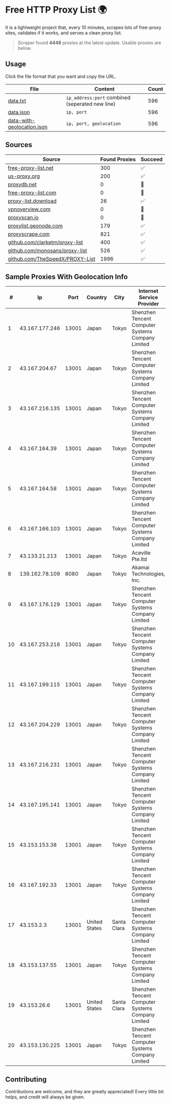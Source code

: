 
# Free HTTP Proxy List 🌍

It is a lightweight project that, every 10 minutes, scrapes lots of free-proxy sites, validates if it works, and serves a clean proxy list.


> Scraper found **4448** proxies at the latest update. Usable proxies are below.

## Usage

Click the file format that you want and copy the URL.


|File|Content|Count|
|----|-------|-----|
|[data.txt](https://raw.githubusercontent.com/themiralay/Proxy-List-World/master/data.txt)|`ip_address:port` combined (seperated new line)|596|
|[data.json](https://raw.githubusercontent.com/themiralay/Proxy-List-World/master/data.json)|`ip, port`|596|
|[data-with-geolocation.json](https://raw.githubusercontent.com/themiralay/Proxy-List-World/master/data-with-geolocation.json)|`ip, port, geolocation`|596|

## Sources

|Source|Found Proxies|Succeed|
|------|-------------|-------|
|[free-proxy-list.net](https://free-proxy-list.net)|300|✅|
|[us-proxy.org](https://www.us-proxy.org)|200|✅|
|[proxydb.net](http://proxydb.net)|0|🚫|
|[free-proxy-list.com](https://free-proxy-list.com/?page=&port=&type%5B%5D=http&type%5B%5D=https&up_time=0&search=Search)|0|🚫|
|[proxy-list.download](https://www.proxy-list.download/HTTP)|26|✅|
|[vpnoverview.com](https://vpnoverview.com/privacy/anonymous-browsing/free-proxy-servers)|0|🚫|
|[proxyscan.io](https://www.proxyscan.io)|0|🚫|
|[proxylist.geonode.com](https://proxylist.geonode.com/api/proxy-list?limit=300&page=1&sort_by=lastChecked&sort_type=desc&protocols=http,https)|179|✅|
|[proxyscrape.com](https://api.proxyscrape.com/v2/?request=displayproxies&protocol=http&timeout=10000&country=all&ssl=all&anonymity=all)|821|✅|
|[github.com/clarketm/proxy-list](https://raw.githubusercontent.com/clarketm/proxy-list/master/proxy-list-raw.txt)|400|✅|
|[github.com/monosans/proxy-list](https://raw.githubusercontent.com/monosans/proxy-list/main/proxies/http.txt)|526|✅|
|[github.com/TheSpeedX/PROXY-List](https://raw.githubusercontent.com/TheSpeedX/PROXY-List/master/http.txt)|1996|✅|


## Sample Proxies With Geolocation Info

|#|Ip|Port|Country|City|Internet Service Provider|
|-|--|----|-------|----|-------------------------|
|1|43.167.177.246|13001|Japan|Tokyo|Shenzhen Tencent Computer Systems Company Limited|
|2|43.167.204.67|13001|Japan|Tokyo|Shenzhen Tencent Computer Systems Company Limited|
|3|43.167.216.135|13001|Japan|Tokyo|Shenzhen Tencent Computer Systems Company Limited|
|4|43.167.164.39|13001|Japan|Tokyo|Shenzhen Tencent Computer Systems Company Limited|
|5|43.167.164.58|13001|Japan|Tokyo|Shenzhen Tencent Computer Systems Company Limited|
|6|43.167.166.103|13001|Japan|Tokyo|Shenzhen Tencent Computer Systems Company Limited|
|7|43.133.21.213|13001|Japan|Tokyo|Aceville Pte.ltd|
|8|139.162.78.109|8080|Japan|Tokyo|Akamai Technologies, Inc.|
|9|43.167.176.129|13001|Japan|Tokyo|Shenzhen Tencent Computer Systems Company Limited|
|10|43.167.253.216|13001|Japan|Tokyo|Shenzhen Tencent Computer Systems Company Limited|
|11|43.167.199.115|13001|Japan|Tokyo|Shenzhen Tencent Computer Systems Company Limited|
|12|43.167.204.229|13001|Japan|Tokyo|Shenzhen Tencent Computer Systems Company Limited|
|13|43.167.216.231|13001|Japan|Tokyo|Shenzhen Tencent Computer Systems Company Limited|
|14|43.167.195.141|13001|Japan|Tokyo|Shenzhen Tencent Computer Systems Company Limited|
|15|43.153.153.38|13001|Japan|Tokyo|Shenzhen Tencent Computer Systems Company Limited|
|16|43.167.192.33|13001|Japan|Tokyo|Shenzhen Tencent Computer Systems Company Limited|
|17|43.153.2.3|13001|United States|Santa Clara|Shenzhen Tencent Computer Systems Company Limited|
|18|43.153.137.55|13001|Japan|Tokyo|Shenzhen Tencent Computer Systems Company Limited|
|19|43.153.26.6|13001|United States|Santa Clara|Shenzhen Tencent Computer Systems Company Limited|
|20|43.153.130.225|13001|Japan|Tokyo|Shenzhen Tencent Computer Systems Company Limited|



## Contributing

Contributions are welcome, and they are greatly appreciated! Every
little bit helps, and credit will always be given.

